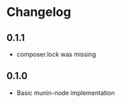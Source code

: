 # Changelog #

## 0.1.1 ##
- composer.lock was missing

## 0.1.0 ##
- Basic munin-node implementation